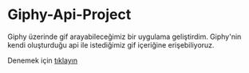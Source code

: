 # Giphy-Api-Project
Giphy üzerinde gif arayabileceğimiz bir uygulama geliştirdim.
Giphy'nin kendi oluşturduğu api ile istediğimiz gif içeriğine erişebiliyoruz.


Denemek için [tıklayın](https://hasanhuseyindemir.github.io/Giphy-Api-Project/)
